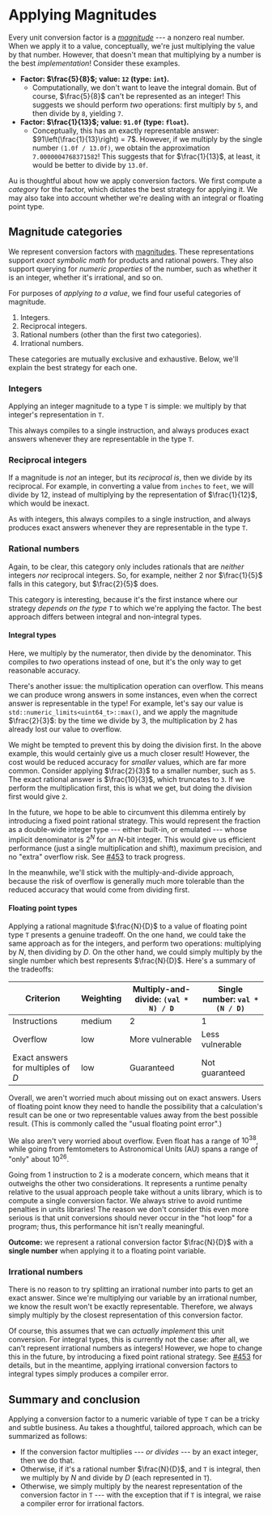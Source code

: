 # Applying Magnitudes

Every unit conversion factor is a [_magnitude_](../../reference/magnitude.md) --- a nonzero real
number.  When we apply it to a value, conceptually, we're just multiplying the value by that number.
However, that doesn't mean that multiplying by a number is the best _implementation_!  Consider
these examples.

- **Factor: $\frac{5}{8}$; value: `12` (type: `int`).**
    - Computationally, we don't want to leave the integral domain.  But of course, $\frac{5}{8}$
      can't be represented as an integer!  This suggests we should perform _two_ operations: first
      multiply by `5`, and then divide by `8`, yielding `7`.
- **Factor: $\frac{1}{13}$; value: `91.0f` (type: `float`).**
    - Conceptually, this has an exactly representable answer: $91\left(\frac{1}{13}\right) = 7$.
      However, if we multiply by the single number `(1.0f / 13.0f)`, we obtain the approximation
      `7.0000004768371582`!  This suggests that for $\frac{1}{13}$, at least, it would be better to
      divide by `13.0f`.

Au is thoughtful about how we apply conversion factors.  We first compute a _category_ for the
factor, which dictates the best strategy for applying it.  We may also take into account whether
we're dealing with an integral or floating point type.

## Magnitude categories

We represent conversion factors with [magnitudes](../../reference/magnitude.md).  These
representations support _exact symbolic math_ for products and rational powers.  They also support
querying for _numeric properties_ of the number, such as whether it is an integer, whether it's
irrational, and so on.

For purposes of _applying to a value_, we find four useful categories of magnitude.

1. Integers.
2. Reciprocal integers.
3. Rational numbers (other than the first two categories).
4. Irrational numbers.

These categories are mutually exclusive and exhaustive.  Below, we'll explain the best strategy for
each one.

### Integers

Applying an integer magnitude to a type `T` is simple: we multiply by that integer's representation
in `T`.

This always compiles to a single instruction, and always produces exact answers whenever they are
representable in the type `T`.

### Reciprocal integers

If a magnitude is _not_ an integer, but its _reciprocal is_, then we divide by its reciprocal.  For
example, in converting a value from `inches` to `feet`, we will divide by $12$, instead of
multiplying by the representation of $\frac{1}{12}$, which would be inexact.

As with integers, this always compiles to a single instruction, and always produces exact answers
whenever they are representable in the type `T`.

### Rational numbers

Again, to be clear, this category only includes rationals that are _neither_ integers _nor_
reciprocal integers.  So, for example, neither $2$ nor $\frac{1}{5}$ falls in this category, but
$\frac{2}{5}$ does.

This category is interesting, because it's the first instance where our strategy _depends on the
type `T`_ to which we're applying the factor.  The best approach differs between integral and
non-integral types.

#### Integral types

Here, we multiply by the numerator, then divide by the denominator.  This compiles to _two_
operations instead of one, but it's the only way to get reasonable accuracy.

There's another issue: the multiplication operation can overflow.  This means we can produce wrong
answers in some instances, even when the correct answer is representable in the type!  For example,
let's say our value is `std::numeric_limits<uint64_t>::max()`, and we apply the magnitude
$\frac{2}{3}$: by the time we divide by $3$, the multiplication by $2$ has already lost our value to
overflow.

We might be tempted to prevent this by doing the division first.  In the above example, this would
certainly give us a much closer result!  However, the cost would be reduced accuracy for _smaller_
values, which are far more common.  Consider applying $\frac{2}{3}$ to a smaller number, such as
`5`.  The exact rational answer is $\frac{10}{3}$, which truncates to `3`.  If we perform the
multiplication first, this is what we get, but doing the division first would give `2`.

In the future, we hope to be able to circumvent this dilemma entirely by introducing a fixed point
rational strategy.  This would represent the fraction as a double-wide integer type --- either
built-in, or emulated --- whose implicit denominator is $2^N$ for an $N$-bit integer.  This would
give us efficient performance (just a single multiplication and shift), maximum precision, and no
"extra" overflow risk.  See [#453] to track progress.

In the meanwhile, we'll stick with the multiply-and-divide approach, because the risk of overflow is
generally much more tolerable than the reduced accuracy that would come from dividing first.

#### Floating point types

Applying a rational magnitude $\frac{N}{D}$ to a value of floating point type `T` presents a genuine
tradeoff. On the one hand, we could take the same approach as for the integers, and perform two
operations: multiplying by $N$, then dividing by $D$.  On the other hand, we could simply multiply
by the single number which best represents $\frac{N}{D}$.  Here's a summary of the tradeoffs:

Criterion | Weighting | Multiply-and-divide: `(val * N) / D` | Single number: `val * (N / D)`
---|---|---|---
Instructions | medium | 2 | 1
Overflow | low | More vulnerable | Less vulnerable
Exact answers for multiples of $D$ | low | Guaranteed | Not guaranteed

Overall, we aren't worried much about missing out on exact answers.  Users of floating point know
they need to handle the possibility that a calculation's result can be one or two representable
values away from the best possible result.  (This is commonly called the "usual floating point
error".)

We also aren't very worried about overflow.  Even float has a range of $10^{38}$, while going from
femtometers to Astronomical Units (AU) spans a range of "only" about $10^{26}$.

Going from 1 instruction to 2 is a moderate concern, which means that it outweighs the other two
considerations.  It represents a runtime penalty relative to the usual approach people take without
a units library, which is to compute a single conversion factor.  We always strive to avoid runtime
penalties in units libraries! The reason we don't consider this even more serious is that unit
conversions should never occur in the "hot loop" for a program; thus, this performance hit isn't
really meaningful.

**Outcome:** we represent a rational conversion factor $\frac{N}{D}$ with a **single number** when
applying it to a floating point variable.

### Irrational numbers

There is no reason to try splitting an irrational number into parts to get an exact answer.  Since
we're multiplying our variable by an irrational number, we know the result won't be exactly
representable.  Therefore, we always simply multiply by the closest representation of this
conversion factor.

Of course, this assumes that we can _actually implement_ this unit conversion.  For integral types,
this is currently not the case: after all, we can't represent irrational numbers as integers!
However, we hope to change this in the future, by introducing a fixed point rational strategy.  See
[#453] for details, but in the meantime, applying irrational conversion factors to integral types
simply produces a compiler error.

## Summary and conclusion

Applying a conversion factor to a numeric variable of type `T` can be a tricky and subtle business.
Au takes a thoughtful, tailored approach, which can be summarized as follows:

- If the conversion factor multiplies --- _or divides_ --- by an exact integer, then we do that.
- Otherwise, if it's a rational number $\frac{N}{D}$, and `T` is integral, then we multiply by $N$
  and divide by $D$ (each represented in `T`).
- Otherwise, we simply multiply by the nearest representation of the conversion factor in `T` ---
  with the exception that if `T` is integral, we raise a compiler error for irrational factors.

[#453]: https://github.com/aurora-opensource/au/issues/453
